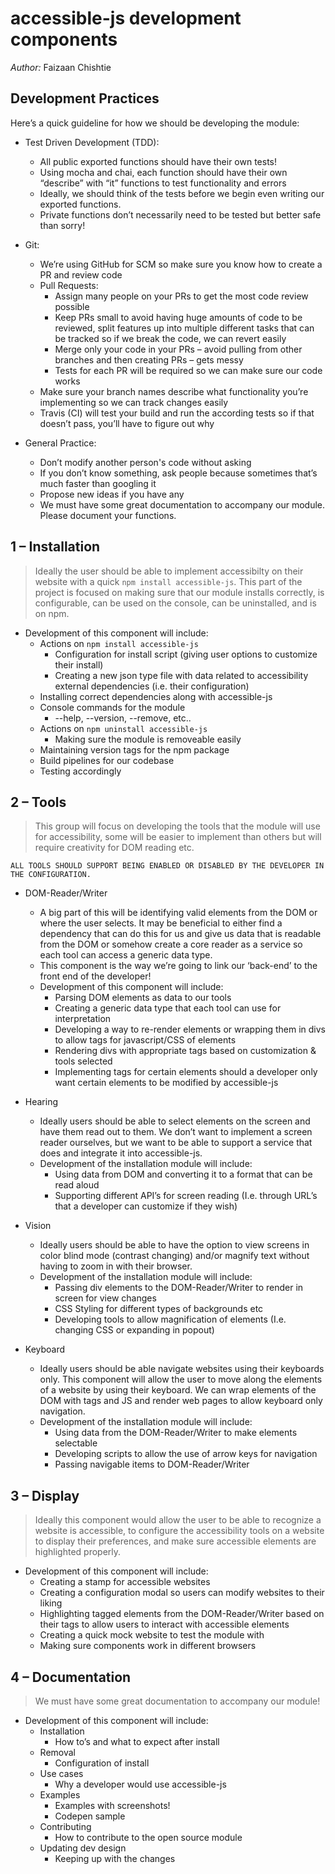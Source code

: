 # accessible-js development components

*Author:* Faizaan Chishtie

## Development Practices 

Here’s a quick guideline for how we should be developing the module: 

* Test Driven Development (TDD):  
  * All public exported functions should have their own tests! 
  * Using mocha and chai, each function should have their own “describe” with “it” functions to test functionality and errors 
  * Ideally, we should think of the tests before we begin even writing our exported functions. 
  * Private functions don’t necessarily need to be tested but better safe than sorry! 

* Git: 
  * We’re using GitHub for SCM so make sure you know how to create a PR and review code 
  * Pull Requests: 
    * Assign many people on your PRs to get the most code review possible 
    * Keep PRs small to avoid having huge amounts of code to be reviewed, split features up into multiple different tasks that can be tracked so if we break the code, we can revert easily 
    * Merge only your code in your PRs – avoid pulling from other branches and then creating PRs – gets messy 
    * Tests for each PR will be required so we can make sure our code works 
  * Make sure your branch names describe what functionality you’re implementing so we can track changes easily 
  * Travis (CI) will test your build and run the according tests so if that doesn’t pass, you’ll have to figure out why 
* General Practice: 
  * Don’t modify another person's code without asking 
  * If you don’t know something, ask people because sometimes that’s much faster than googling it 
  * Propose new ideas if you have any 
  * We must have some great documentation to accompany our module. Please document your functions. 
  
## 1 – Installation 

> Ideally the user should be able to implement accessibilty on their website with a quick `npm install accessible-js`. This part of the project is focused on making sure that our module installs correctly, is configurable, can be used on the console, can be uninstalled, and is on npm. 

* Development of this component will include: 
  * Actions on `npm install accessible-js` 
    * Configuration for install script (giving user options to customize their install) 
    * Creating a new json type file with data related to accessibility external dependencies (i.e. their configuration) 
  * Installing correct dependencies along with accessible-js 
  * Console commands for the module 
    * --help, --version, --remove, etc.. 
  * Actions on `npm uninstall accessible-js` 
    * Making sure the module is removeable easily 
  * Maintaining version tags for the npm package 
  * Build pipelines for our codebase 
  * Testing accordingly 

## 2 – Tools 

> This group will focus on developing the tools that the module will use for accessibility, some will be easier to implement than others but will require creativity for DOM reading etc.  

```ALL TOOLS SHOULD SUPPORT BEING ENABLED OR DISABLED BY THE DEVELOPER IN THE CONFIGURATION.```
 
* DOM-Reader/Writer 
  * A big part of this will be identifying valid elements from the DOM or where the user selects. It may be beneficial to either find a dependency that can do this for us and give us data that is readable from the DOM or somehow create a core reader as a service so each tool can access a generic data type.  
  * This component is the way we’re going to link our ‘back-end’ to the front end of the developer! 
  * Development of this component will include: 
    * Parsing DOM elements as data to our tools 
    * Creating a generic data type that each tool can use for interpretation 
    * Developing a way to re-render elements or wrapping them in divs to allow tags for javascript/CSS of elements 
    * Rendering divs with appropriate tags based on customization & tools selected 
    * Implementing tags for certain elements should a developer only want certain elements to be modified by accessible-js 

* Hearing 
  * Ideally users should be able to select elements on the screen and have them read out to them. We don’t want to implement a screen reader ourselves, but we want to be able to support a service that does and integrate it into accessible-js. 
  * Development of the installation module will include: 
    * Using data from DOM and converting it to a format that can be read aloud 
    * Supporting different API’s for screen reading (I.e. through URL’s that a developer can customize if they wish) 

* Vision 
  * Ideally users should be able to have the option to view screens in color blind mode (contrast changing) and/or magnify text without having to zoom in with their browser. 
  * Development of the installation module will include: 
    * Passing div elements to the DOM-Reader/Writer to render in screen for view changes 
    * CSS Styling for different types of backgrounds etc 
    * Developing tools to allow magnification of elements (I.e. changing CSS or expanding in popout) 
    
* Keyboard 
  * Ideally users should be able navigate websites using their keyboards only. This component will allow the user to move along the elements of a website by using their keyboard. We can wrap elements of the DOM with tags and JS and render web pages to allow keyboard only navigation. 
  * Development of the installation module will include: 
    * Using data from the DOM-Reader/Writer to make elements selectable 
    * Developing scripts to allow the use of arrow keys for navigation 
    * Passing navigable items to DOM-Reader/Writer 

## 3 – Display 

> Ideally this component would allow the user to be able to recognize a website is accessible, to configure the accessibility tools on a website to display their preferences, and make sure accessible elements are highlighted properly. 

* Development of this component will include: 
    * Creating a stamp for accessible websites 
    * Creating a configuration modal so users can modify websites to their liking 
    * Highlighting tagged elements from the DOM-Reader/Writer based on their tags to allow users to interact with accessible elements 
    * Creating a quick mock website to test the module with 
    * Making sure components work in different browsers 

## 4 – Documentation 

> We must have some great documentation to accompany our module!  

* Development of this component will include: 
  * Installation 
    * How to’s and what to expect after install 
  * Removal 
    * Configuration of install 
  * Use cases 
    * Why a developer would use accessible-js 
  * Examples 
    * Examples with screenshots! 
    * Codepen sample 
  * Contributing 
    * How to contribute to the open source module 
  * Updating dev design 
    * Keeping up with the changes 

